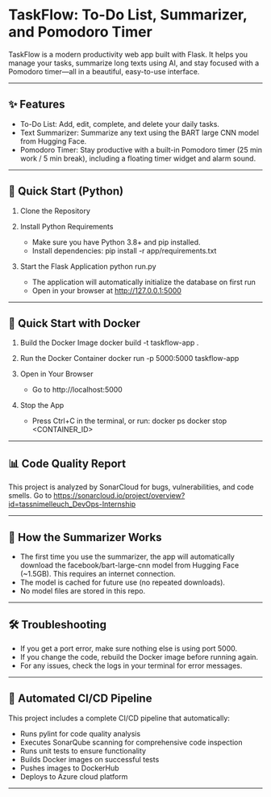 # TaskFlow: To-Do List, Summarizer, and Pomodoro Timer

TaskFlow is a modern productivity web app built with Flask. It helps you manage your tasks, summarize long texts using AI, and stay focused with a Pomodoro timer—all in a beautiful, easy-to-use interface.

---

## ✨ Features
- To-Do List: Add, edit, complete, and delete your daily tasks.
- Text Summarizer: Summarize any text using the BART large CNN model from Hugging Face.
- Pomodoro Timer: Stay productive with a built-in Pomodoro timer (25 min work / 5 min break), including a floating timer widget and alarm sound.

---

## 🚀 Quick Start (Python)

1. Clone the Repository
2. Install Python Requirements
   - Make sure you have Python 3.8+ and pip installed.
   - Install dependencies:
     pip install -r app/requirements.txt

3. Start the Flask Application
   python run.py
   - The application will automatically initialize the database on first run
   - Open in your browser at http://127.0.0.1:5000

---

## 🐳 Quick Start with Docker

1. Build the Docker Image
   docker build -t taskflow-app .

2. Run the Docker Container
   docker run -p 5000:5000 taskflow-app

3. Open in Your Browser
   - Go to http://localhost:5000

4. Stop the App
   - Press Ctrl+C in the terminal, or run:
     docker ps
     docker stop <CONTAINER_ID>

---

## 📊 Code Quality Report
This project is analyzed by SonarCloud for bugs, vulnerabilities, and code smells. Go to https://sonarcloud.io/project/overview?id=tassnimelleuch_DevOps-Internship

---

## 🤖 How the Summarizer Works
- The first time you use the summarizer, the app will automatically download the facebook/bart-large-cnn model from Hugging Face (~1.5GB). This requires an internet connection.
- The model is cached for future use (no repeated downloads).
- No model files are stored in this repo.

---

## 🛠️ Troubleshooting
- If you get a port error, make sure nothing else is using port 5000.
- If you change the code, rebuild the Docker image before running again.
- For any issues, check the logs in your terminal for error messages.

---

## 🔧 Automated CI/CD Pipeline
This project includes a complete CI/CD pipeline that automatically:
- Runs pylint for code quality analysis
- Executes SonarQube scanning for comprehensive code inspection
- Runs unit tests to ensure functionality
- Builds Docker images on successful tests
- Pushes images to DockerHub
- Deploys to Azure cloud platform

---
